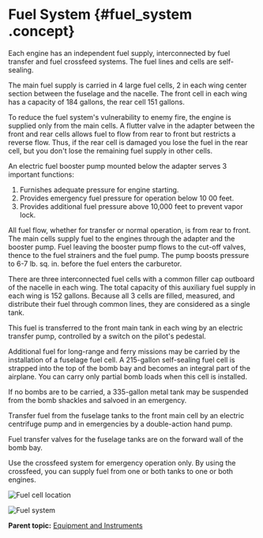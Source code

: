 # Fuel System {#fuel_system .concept}

Each engine has an independent fuel supply, interconnected by fuel transfer and fuel crossfeed systems. The fuel lines and cells are self-sealing.

The main fuel supply is carried in 4 large fuel cells, 2 in each wing center section between the fuselage and the nacelle. The front cell in each wing has a capacity of 184 gallons, the rear cell 151 gallons.

To reduce the fuel system's vulnerability to enemy fire, the engine is supplied only from the main cells. A flutter valve in the adapter between the front and rear cells allows fuel to flow from rear to front but restricts a reverse flow. Thus, if the rear cell is damaged you lose the fuel in the rear cell, but you don't lose the remaining fuel supply in other cells.

An electric fuel booster pump mounted below the adapter serves 3 important functions:

1.  Furnishes adequate pressure for engine starting.
2.  Provides emergency fuel pressure for operation below 10 00 feet.
3.  Provides additional fuel pressure above 10,000 feet to prevent vapor lock.

All fuel flow, whether for transfer or normal operation, is from rear to front. The main cells supply fuel to the engines through the adapter and the booster pump. Fuel leaving the booster pump flows to the cut-off valves, thence to the fuel strainers and the fuel pump. The pump boosts pressure to 6-7 lb. sq. in. before the fuel enters the carburetor.

There are three interconnected fuel cells with a common filler cap outboard of the nacelle in each wing. The total capacity of this auxiliary fuel supply in each wing is 152 gallons. Because all 3 cells are filled, measured, and distribute their fuel through common lines, they are considered as a single tank.

This fuel is transferred to the front main tank in each wing by an electric transfer pump, controlled by a switch on the pilot's pedestal.

Additional fuel for long-range and ferry missions may be carried by the installation of a fuselage fuel cell. A 215-gallon self-sealing fuel cell is strapped into the top of the bomb bay and becomes an integral part of the airplane. You can carry only partial bomb loads when this cell is installed.

If no bombs are to be carried, a 335-gallon metal tank may be suspended from the bomb shackles and salvoed in an emergency.

Transfer fuel from the fuselage tanks to the front main cell by an electric centrifuge pump and in emergencies by a double-action hand pump.

Fuel transfer valves for the fuselage tanks are on the forward wall of the bomb bay.

Use the crossfeed system for emergency operation only. By using the crossfeed, you can supply fuel from one or both tanks to one or both engines.

![Fuel cell location](../images/fuel_cell_location.png)

![Fuel system](../images/fuel_system.png)

**Parent topic:** [Equipment and Instruments](../topics/equipment_and_instruments.md)

